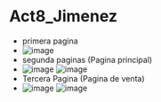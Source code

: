 # Act8_Jimenez

- primera pagina
- ![image](https://github.com/user-attachments/assets/dfe5df6c-4497-4e4d-9390-2a316ebf238d)
- segunda paginas (Pagina principal)
- ![image](https://github.com/user-attachments/assets/32a77ecb-0697-4902-8767-2583aa091219)
 ![image](https://github.com/user-attachments/assets/ff333e91-c2e5-4256-8770-2cad772bdcea)
- Tercera Pagina (Pagina de venta)
- ![image](https://github.com/user-attachments/assets/8027b7b0-7be2-4746-b8d2-96460906f8ad)
 ![image](https://github.com/user-attachments/assets/ae082a0f-f801-4acd-b555-f3902108f088)


